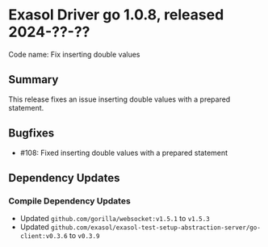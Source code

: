 # Exasol Driver go 1.0.8, released 2024-??-??

Code name: Fix inserting double values

## Summary

This release fixes an issue inserting double values with a prepared statement.

## Bugfixes

* #108: Fixed inserting double values with a prepared statement

## Dependency Updates

### Compile Dependency Updates

* Updated `github.com/gorilla/websocket:v1.5.1` to `v1.5.3`
* Updated `github.com/exasol/exasol-test-setup-abstraction-server/go-client:v0.3.6` to `v0.3.9`
